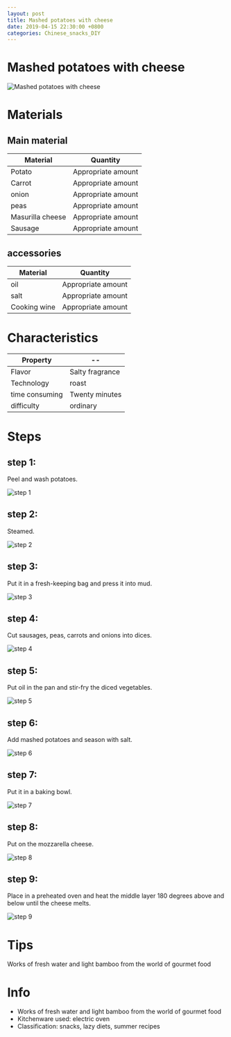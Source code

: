 ```yaml
---
layout: post
title: Mashed potatoes with cheese
date: 2019-04-15 22:30:00 +0800
categories: Chinese_snacks_DIY
---
```


# Mashed potatoes with cheese

![Mashed potatoes with cheese]({{site.baseurl}}/img/399684/399684.jpg)

# Materials


## Main material

Material|Quantity
--|--
Potato|Appropriate amount
Carrot|Appropriate amount
onion|Appropriate amount
peas|Appropriate amount
Masurilla cheese|Appropriate amount
Sausage|Appropriate amount

## accessories

Material|Quantity
--|--
oil|Appropriate amount
salt|Appropriate amount
Cooking wine|Appropriate amount

# Characteristics

Property|--
--|--
Flavor|Salty fragrance
Technology|roast
time consuming|Twenty minutes
difficulty|ordinary

# Steps

## step 1:

Peel and wash potatoes.

![step 1]({{site.baseurl}}/img/399684/1.jpg)

## step 2:

Steamed.

![step 2]({{site.baseurl}}/img/399684/2.jpg)

## step 3:

Put it in a fresh-keeping bag and press it into mud.

![step 3]({{site.baseurl}}/img/399684/3.jpg)

## step 4:

Cut sausages, peas, carrots and onions into dices.

![step 4]({{site.baseurl}}/img/399684/4.jpg)

## step 5:

Put oil in the pan and stir-fry the diced vegetables.

![step 5]({{site.baseurl}}/img/399684/5.jpg)

## step 6:

Add mashed potatoes and season with salt.

![step 6]({{site.baseurl}}/img/399684/6.jpg)

## step 7:

Put it in a baking bowl.

![step 7]({{site.baseurl}}/img/399684/7.jpg)

## step 8:

Put on the mozzarella cheese.

![step 8]({{site.baseurl}}/img/399684/8.jpg)

## step 9:

Place in a preheated oven and heat the middle layer 180 degrees above and below until the cheese melts.

![step 9]({{site.baseurl}}/img/399684/9.jpg)

# Tips

Works of fresh water and light bamboo from the world of gourmet food

# Info

- Works of fresh water and light bamboo from the world of gourmet food
- Kitchenware used: electric oven
- Classification: snacks, lazy diets, summer recipes